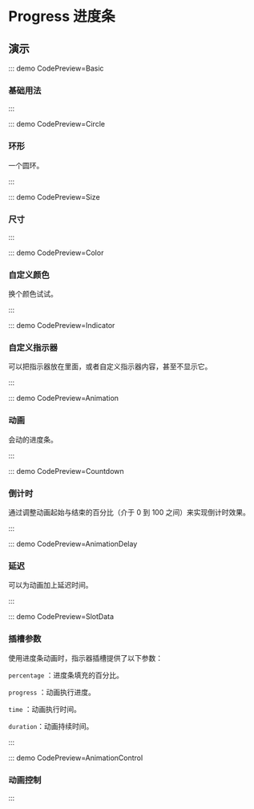 # Progress 进度条

## 演示

::: demo CodePreview=Basic

### 基础用法

<Basic />
:::

::: demo CodePreview=Circle

### 环形

一个圆环。

<Circle />
:::

::: demo CodePreview=Size

### 尺寸

<Size />
:::

::: demo CodePreview=Color

### 自定义颜色

换个颜色试试。

<Color />
:::

::: demo CodePreview=Indicator

### 自定义指示器

可以把指示器放在里面，或者自定义指示器内容，甚至不显示它。

<Indicator />
:::

::: demo CodePreview=Animation

### 动画

会动的进度条。

<Animation />
:::

::: demo CodePreview=Countdown

### 倒计时

通过调整动画起始与结束的百分比（介于 0 到 100 之间）来实现倒计时效果。

<Countdown />

:::

::: demo CodePreview=AnimationDelay

### 延迟

可以为动画加上延迟时间。

<AnimationDelay />

:::

::: demo CodePreview=SlotData

### 插槽参数

使用进度条动画时，指示器插槽提供了以下参数：

`percentage` ：进度条填充的百分比。

`progress` ：动画执行进度。

`time` ：动画执行时间。

`duration`：动画持续时间。

<SlotData />

:::

::: demo CodePreview=AnimationControl

### 动画控制

<AnimationControl />

:::
